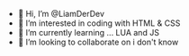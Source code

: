 - 👋 Hi, I’m @LiamDerDev
- 👀 I’m interested in coding with HTML & CSS
- 🌱 I’m currently learning ... LUA and JS
- 💞️ I’m looking to collaborate on i don't know
